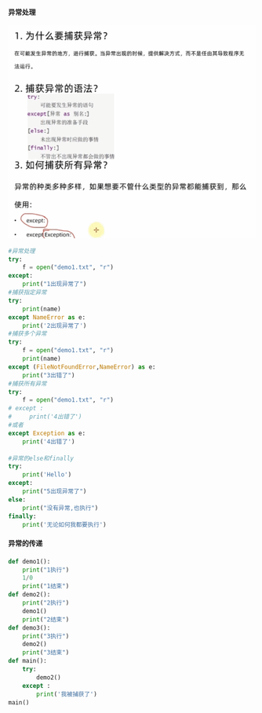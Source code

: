 #### 异常处理



![](https://raw.githubusercontent.com/iooiAsrr/picture/main/Typora/2024-01-18_132151.png)

```python
#异常处理
try:
    f = open("demo1.txt", "r")
except:
    print("1出现异常了")
#捕获指定异常
try:
    print(name)
except NameError as e:
    print('2出现异常了')
#捕获多个异常
try:
    f = open("demo1.txt", "r")
    print(name)
except (FileNotFoundError,NameError) as e:
    print("3出错了")
#捕获所有异常
try:
    f = open("demo1.txt", "r")
# except :
#     print('4出错了')
#或者
except Exception as e:
    print('4出错了')

#异常的else和finally
try:
    print('Hello')
except:
    print("5出现异常了")
else:
    print("没有异常,也执行")
finally:
    print('无论如何我都要执行')
```

#### 异常的传递

```python
def demo1():
    print("1执行")
    1/0
    print("1结束")
def demo2():
    print("2执行")
    demo1()
    print("2结束")
def demo3():
    print("3执行")
    demo2()
    print("3结束")
def main():
    try:
        demo2()
    except :
        print('我被捕获了')
main()
```